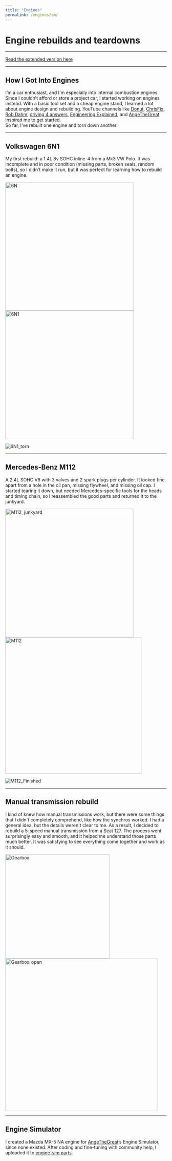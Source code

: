 ```yaml
---
title: "Engines"
permalink: /engines/sm/
---
```


# Engine rebuilds and teardowns
---

<a href="/engines/" class="button"> Read the extended version here</a>

---

## How I Got Into Engines
I’m a car enthusiast, and I'm especially into internal combustion engines. Since I couldn’t afford or store a project car, I started working on engines instead. With a basic tool set and a cheap engine stand, I learned a lot about engine design and rebuilding. YouTube channels like <a href="https://www.youtube.com/@Donut" target="_blank" rel="noopener noreferrer">Donut</a>, <a href="https://www.youtube.com/@chrisfix" target="_blank" rel="noopener noreferrer">ChrisFix</a>, <a href="https://www.youtube.com/@RobDahm" target="_blank" rel="noopener noreferrer">Rob Dahm</a>, <a href="https://www.youtube.com/@d4a" target="_blank" rel="noopener noreferrer">driving 4 answers</a>, <a href="https://www.youtube.com/@EngineeringExplained" target="_blank" rel="noopener noreferrer">Engineering Explained</a>, and <a href="https://www.youtube.com/@AngeTheGreat" target="_blank" rel="noopener noreferrer">AngeTheGreat</a> inspired me to get started.  
So far, I’ve rebuilt one engine and torn down another.

---

## Volkswagen 6N1
My first rebuild: a 1.4L 8v SOHC inline-4 from a Mk3 VW Polo. It was incomplete and in poor condition (missing parts, broken seals, random bolts), so I didn’t make it run, but it was perfect for learning how to rebuild an engine.

<img src="../../assets/engines/6N.jpeg" alt="6N" width="400">  <img src="../../assets/engines/6N1.jpeg" alt="6N1" width="400">

![6N1_torn](../../assets/engines/6N1_torn.jpg)

---

## Mercedes-Benz M112
A 2.4L SOHC V6 with 3 valves and 2 spark plugs per cylinder. It looked fine apart from a hole in the oil pan, missing flywheel, and missing oil cap. I started tearing it down, but needed Mercedes-specific tools for the heads and timing chain, so I reassembled the good parts and returned it to the junkyard.

<img src="../../assets/engines/M112_junkyard.jpg" alt="M112_junkyard" width="400"> <img src="../../assets/engines/M112.jpg" alt="M112" width="425">

![M112_Finished](../../assets/engines/M112_finished.jpg)

--- 

## Manual transmission rebuild
I kind of knew how manual transmissions work, but there were some things that I didn't completely comprehend, like how the synchros worked. I had a general idea, but the details weren't clear to me. As a result, I decided to rebuild a 5-speed manual transmission from a Seat 127. The process went surprisingly easy and smooth, and it helped me understand those parts much better. It was satisfying to see everything come together and work as it should.

<img src="../assets/engines/Gearbox.jpeg" alt="Gearbox" width="325"> <img src="../assets/engines/Gearbox_open.jpg" alt="Gearbox_open" width="475">

---

## Engine Simulator
I created a Mazda MX-5 NA engine for <a href="https://www.youtube.com/@AngeTheGreat" target="_blank" rel="noopener noreferrer">AngeTheGreat</a>’s Engine Simulator, since none existed. After coding and fine-tuning with community help, I uploaded it to <a href="https://catalog.engine-sim.parts/parts/852" rel="noopener noreferrer">engine-sim.parts</a>.

